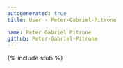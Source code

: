 ```yaml
---
autogenerated: true
title: User › Peter-Gabriel-Pitrone

name: Peter Gabriel Pitrone
github: Peter-Gabriel-Pitrone
---
```


{% include stub %}
